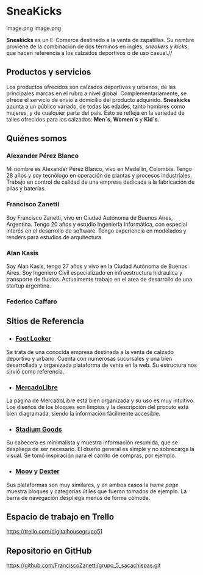 # SneaKicks

image.png
image.png

**Sneakicks** es un E-Comerce destinado a la venta de zapatillas. Su nombre proviene de la combinación de dos términos en inglés, *sneakers* y *kicks*, que hacen referencia a los calzados deportivos o de uso casual.//


## Productos y servicios

Los productos ofrecidos son calzados deportivos y urbanos, de las principales marcas en el rubro a nivel global.
Complementariamente, se ofrece el servicio de envío a domicilio del producto adquirido.
**Sneakicks** apunta a un público variado, de todas las edades, tanto hombres como mujeres, y de cualquier parte del país. Esto se refleja en la variedad de talles ofrecidos para los calzados: **Men´s**, **Women´s** y **Kid´s**.


## Quiénes somos

### Alexander Pérez Blanco

Mi nombre es Alexander Pérez Blanco, vivo en Medellín, Colombia. Tengo 28 años y soy tecnólogo en operación de plantas y procesos industriales. Trabajo en control de calidad de una empresa dedicada a la fabricación de pilas y baterías.


### Francisco Zanetti

Soy Francisco Zanetti, vivo en Ciudad Autónoma de Buenos Aires, Argentina. Tengo 20 años y estudio Ingeniería Informática, con especial interés en el desarrollo de software. Tengo experiencia en modelados y renders para estudios de arquitectura.

### Alan Kasis

Soy Alan Kasis, tengo 27 años y vivo en la Ciudad Autónoma de Buenos Aires. Soy Ingeniero Civil especializado en infraestructura hidraulica y transporte de fluidos. Actualmente trabajo en el area de desarrollo de una startup argentina.

### Federico Caffaro


## Sitios de Referencia

* ### [Foot Locker][footlocker]
Se trata de una conocida empresa destinada a la venta de calzado deportivo y urbano. Cuenta con numerosas sucursales y una bien desarrollada y organizada plataforma de venta en la web. Su estructura nos sirvió como referencia.

* ### [MercadoLibre][mercadolibre]
La página de MercadoLibre está bien organizada y su uso es muy intuitivo. Los diseños de los bloques son limpios y la descripción del procuto está bien diagramada, siendo la información fácilmente accesible.

* ### [Stadium Goods][stadiumgoods]
Su cabecera es minimalista y muestra información resumida, que se despliega de ser necesario. El diseño general es simple y no sobrecarga la visual. Se tomó inspiración para el carrito de compras, por ejemplo.

* ### [Moov][moov] y [Dexter][dexter]
Sus plataformas son muy similares, y en ambos casos la *home page* muestra bloques y categorías útiles que fueron tomados de ejemplo. La barra de navegación despliega menús de forma cómoda.


## Espacio de trabajo en Trello

https://trello.com/digitalhousegrupo51

## Repositorio en GitHub

https://github.com/FranciscoZanetti/grupo_5_sacachispas.git

[footlocker]: https://www.footlocker.com/
[mercadolibre]: https://www.mercadolibre.com.ar/
[stadiumgoods]: https://www.stadiumgoods.com/en-ar/
[moov]: https://www.moovbydexter.com.ar/home
[dexter]: https://www.dexter.com.ar/
